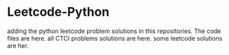 # Leetcode-Python
adding the python leetcode problem solutions in this repositories. 
The code files are here.
all CTCI problems solutions are here.
some leetcode solutions are her.



































































































































































































































































































































































































































































































































































































































